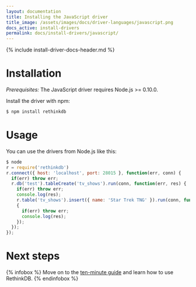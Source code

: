 ```yaml
---
layout: documentation
title: Installing the JavaScript driver
title_image: /assets/images/docs/driver-languages/javascript.png
docs_active: install-drivers
permalink: docs/install-drivers/javascript/
---
```

{% include install-driver-docs-header.md %}

# Installation #

_Prerequisites:_ The JavaScript driver requires Node.js >= 0.10.0.

Install the driver with npm:

```bash
$ npm install rethinkdb
```

# Usage #

You can use the drivers from Node.js like this:

```javascript
$ node
r = require('rethinkdb')
r.connect({ host: 'localhost', port: 28015 }, function(err, conn) {
  if(err) throw err;
  r.db('test').tableCreate('tv_shows').run(conn, function(err, res) {
    if(err) throw err;
    console.log(res);
    r.table('tv_shows').insert({ name: 'Star Trek TNG' }).run(conn, function(err, res)
    {
      if(err) throw err;
      console.log(res);
    });
  });
});
```

# Next steps #

{% infobox %}
Move on to the [ten-minute guide](/docs/guide/javascript/) and learn how to use RethinkDB.
{% endinfobox %}

